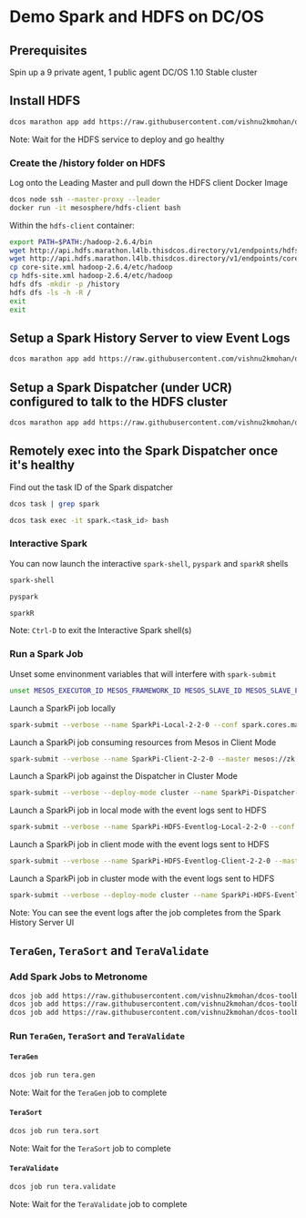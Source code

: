 # Demo Spark and HDFS on DC/OS

## Prerequisites

Spin up a 9 private agent, 1 public agent DC/OS 1.10 Stable cluster

## Install HDFS

```bash
dcos marathon app add https://raw.githubusercontent.com/vishnu2kmohan/dcos-toolbox/master/hdfs/hdfs.json
```

Note: Wait for the HDFS service to deploy and go healthy

### Create the /history folder on HDFS

Log onto the Leading Master and pull down the HDFS client Docker Image

```bash
dcos node ssh --master-proxy --leader
docker run -it mesosphere/hdfs-client bash
```

Within the `hdfs-client` container:

```bash
export PATH=$PATH:/hadoop-2.6.4/bin
wget http://api.hdfs.marathon.l4lb.thisdcos.directory/v1/endpoints/hdfs-site.xml
wget http://api.hdfs.marathon.l4lb.thisdcos.directory/v1/endpoints/core-site.xml
cp core-site.xml hadoop-2.6.4/etc/hadoop
cp hdfs-site.xml hadoop-2.6.4/etc/hadoop
hdfs dfs -mkdir -p /history
hdfs dfs -ls -h -R /
exit
exit
```

## Setup a Spark History Server to view Event Logs

```bash
dcos marathon app add https://raw.githubusercontent.com/vishnu2kmohan/dcos-toolbox/master/spark/spark-history.json
```

## Setup a Spark Dispatcher (under UCR) configured to talk to the HDFS cluster

```bash
dcos marathon app add https://raw.githubusercontent.com/vishnu2kmohan/dcos-toolbox/master/spark/spark-dispatcher-ucr-hdfs-eventlog.json
```

## Remotely exec into the Spark Dispatcher once it's healthy

Find out the task ID of the Spark dispatcher

```bash
dcos task | grep spark
```

```bash
dcos task exec -it spark.<task_id> bash
```

### Interactive Spark

You can now launch the interactive `spark-shell`, `pyspark` and `sparkR` shells

```bash
spark-shell
```

```bash
pyspark
```

```bash
sparkR
```

Note: `Ctrl-D` to exit the Interactive Spark shell(s)

### Run a Spark Job

Unset some envinonment variables that will interfere with `spark-submit`

```bash
unset MESOS_EXECUTOR_ID MESOS_FRAMEWORK_ID MESOS_SLAVE_ID MESOS_SLAVE_PID MESOS_TASK_ID
```

Launch a SparkPi job locally

```bash
spark-submit --verbose --name SparkPi-Local-2-2-0 --conf spark.cores.max=4 --conf spark.executor.cores=2 --class org.apache.spark.examples.SparkPi /opt/spark/dist/examples/jars/spark-examples_2.11-2.2.0.jar 100
```

Launch a SparkPi job consuming resources from Mesos in Client Mode

```bash
spark-submit --verbose --name SparkPi-Client-2-2-0 --master mesos://zk://zk-1.zk:2181,zk-2.zk:2181,zk-3.zk:2181,zk-4.zk:2181,zk-5.zk:2181/mesos --conf spark.cores.max=4 --conf spark.executor.cores=2 --conf spark.mesos.executor.docker.image=mesosphere/spark:2.1.0-2.2.0-1-hadoop-2.7 --class org.apache.spark.examples.SparkPi /opt/spark/dist/examples/jars/spark-examples_2.11-2.2.0.jar 100
```

Launch a SparkPi job against the Dispatcher in Cluster Mode

```bash
spark-submit --verbose --deploy-mode cluster --name SparkPi-Dispatcher-2-2-0 --master mesos://spark.marathon.l4lb.thisdcos.directory:7077 --conf spark.cores.max=4 --conf spark.executor.cores=2 --conf spark.mesos.executor.docker.image=mesosphere/spark:2.1.0-2.2.0-1-hadoop-2.7 --conf spark.executor.home=/opt/spark/dist --class org.apache.spark.examples.SparkPi http://downloads.mesosphere.com/spark/assets/spark-examples_2.11-2.0.1.jar 100
```

Launch a SparkPi job in local mode with the event logs sent to HDFS
```bash
spark-submit --verbose --name SparkPi-HDFS-Eventlog-Local-2-2-0 --conf spark.cores.max=4 --conf spark.driver.cores=1 --conf spark.driver.memory=1g --conf spark.executor.cores=2 --conf spark.executor.memory=1g --conf spark.executor.home=/opt/spark/dist --conf spark.eventLog.enabled=true --conf spark.eventLog.dir=hdfs://hdfs/history --class org.apache.spark.examples.SparkPi /opt/spark/dist/examples/jars/spark-examples_2.11-2.2.0.jar 100
```

Launch a SparkPi job in client mode with the event logs sent to HDFS
```bash
spark-submit --verbose --name SparkPi-HDFS-Eventlog-Client-2-2-0 --master mesos://zk://zk-1.zk:2181,zk-2.zk:2181,zk-3.zk:2181,zk-4.zk:2181,zk-5.zk:2181/mesos --conf spark.cores.max=4 --conf spark.driver.cores=1 --conf spark.driver.memory=1g --conf spark.executor.cores=2 --conf spark.executor.memory=1g --conf spark.mesos.executor.docker.image=mesosphere/spark:2.1.0-2.2.0-1-hadoop-2.7 --conf spark.executor.home=/opt/spark/dist --conf spark.eventLog.enabled=true --conf spark.eventLog.dir=hdfs://hdfs/history --conf spark.mesos.uris=http://api.hdfs.marathon.l4lb.thisdcos.directory/v1/endpoints/hdfs-site.xml,http://api.hdfs.marathon.l4lb.thisdcos.directory/v1/endpoints/core-site.xml --class org.apache.spark.examples.SparkPi /opt/spark/dist/examples/jars/spark-examples_2.11-2.2.0.jar 100
```
Launch a SparkPi job in cluster mode with the event logs sent to HDFS

```bash
spark-submit --verbose --deploy-mode cluster --name SparkPi-HDFS-Eventlog-Dispatcher-2-2-0 --master mesos://spark.marathon.l4lb.thisdcos.directory:7077 --conf spark.cores.max=4 --conf spark.driver.cores=1 --conf spark.driver.memory=1g --conf spark.executor.cores=2 --conf spark.executor.memory=1g --conf spark.mesos.executor.docker.image=mesosphere/spark:2.1.0-2.2.0-1-hadoop-2.7 --conf spark.executor.home=/opt/spark/dist --conf spark.eventLog.enabled=true --conf spark.eventLog.dir=hdfs://hdfs/history --conf spark.mesos.uris=http://api.hdfs.marathon.l4lb.thisdcos.directory/v1/endpoints/hdfs-site.xml,http://api.hdfs.marathon.l4lb.thisdcos.directory/v1/endpoints/core-site.xml --class org.apache.spark.examples.SparkPi http://downloads.mesosphere.com/spark/assets/spark-examples_2.11-2.0.1.jar 100
```

Note: You can see the event logs after the job completes from the Spark History Server UI

## `TeraGen`, `TeraSort` and `TeraValidate` 

### Add Spark Jobs to Metronome

```bash
dcos job add https://raw.githubusercontent.com/vishnu2kmohan/dcos-toolbox/master/metronome/teragen.json
dcos job add https://raw.githubusercontent.com/vishnu2kmohan/dcos-toolbox/master/metronome/terasort.json
dcos job add https://raw.githubusercontent.com/vishnu2kmohan/dcos-toolbox/master/metronome/teravalidate.json
```

### Run `TeraGen`, `TeraSort` and `TeraValidate`

#### `TeraGen`

```bash
dcos job run tera.gen
```

Note: Wait for the `TeraGen` job to complete

#### `TeraSort`

```bash
dcos job run tera.sort
```

Note: Wait for the `TeraSort` job to complete

#### `TeraValidate`

```bash
dcos job run tera.validate
```

Note: Wait for the `TeraValidate` job to complete
